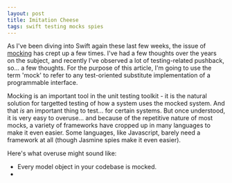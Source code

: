 ```yaml
---
layout: post
title: Imitation Cheese
tags: swift testing mocks spies
---
```


As I've been diving into Swift again these last few weeks, the issue of [mocking](http://en.wikipedia.org/wiki/Mock_object) has crept up a few times. I've had a few thoughts over the years on the subject, and recently I've observed a lot of testing-related pushback, so... a few thoughts. For the purpose of this article, I'm going to use the term 'mock' to refer to any test-oriented substitute implementation of a programmable interface.

Mocking is an important tool in the unit testing toolkit - it is the natural solution for targetted testing of how a system uses the mocked system. And that *is* an important thing to test... for certain systems. But once understood, it is very easy to overuse... and because of the repetitive nature of most mocks, a variety of frameworks have cropped up in many languages to make it even easier. Some languages, like Javascript, barely need a framework at all (though Jasmine spies make it even easier).

Here's what overuse might sound like:
- Every model object in your codebase is mocked.
- 
